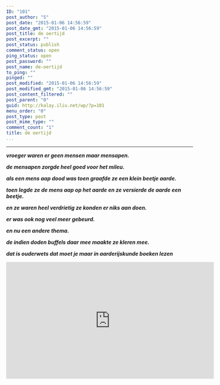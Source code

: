 ```yaml
---
ID: "101"
post_author: "5"
post_date: "2015-01-06 14:56:59"
post_date_gmt: "2015-01-06 14:56:59"
post_title: de oertijd
post_excerpt: ""
post_status: publish
comment_status: open
ping_status: open
post_password: ""
post_name: de-oertijd
to_ping: ""
pinged: ""
post_modified: "2015-01-06 14:56:59"
post_modified_gmt: "2015-01-06 14:56:59"
post_content_filtered: ""
post_parent: "0"
guid: http://kalay.iliu.net/wp/?p=101
menu_order: "0"
post_type: post
post_mime_type: ""
comment_count: "1"
title: de oertijd
...
```

---


<em><strong>vroeger</strong><strong> waren er geen mensen maar mensapen.</strong></em>

<em><strong>de mensapen zorgde heel goed voor het mileu.</strong></em>

<strong><em>als een mens aap dood was toen graafde ze een klein beetje aarde.</em></strong>

<em><strong>toen legde ze de mens aap op het aarde en ze versierde de aarde een beetje.</strong></em>

<em><strong>en ze waren heel verdrietig ze konden er niks aan doen.</strong></em>

<strong><em>er was ook nog veel meer gebeurd.</em></strong>

<strong><em>en nu een andere thema.</em></strong>

<em><strong>de indien doden buffels daar mee maakte ze kleren mee.</strong></em>

<em><strong>dat is ouderwets dat moet je maar in aarderijskunde boeken lezen</strong></em>

<iframe width="560" height="315" src="https://www.youtube.com/embed/mOpuV8-EZDM" frameborder="0" allow="autoplay; encrypted-media" allowfullscreen></iframe>
